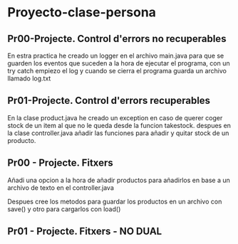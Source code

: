 # Proyecto-clase-persona

## Pr00-Projecte. Control d'errors no recuperables

En estra practica he creado un logger en el archivo main.java para que se guarden los eventos que suceden a la hora de ejecutar el programa, con un try catch empiezo el log y cuando se cierra el programa guarda un archivo llamado log.txt

## Pr01-Projecte. Control d'errors recuperables

En la clase product.java he creado un exception en caso de querer coger stock de un item al que no le queda desde la funcion takestock.
despues en la clase controller.java añadir las funciones para añadir y quitar stock de un producto.

## Pr00 - Projecte. Fitxers

Añadi una opcion a la hora de añadir productos para añadirlos en base a un archivo de texto en el controller.java

Despues cree los metodos para guardar los productos en un archivo con save() y otro para cargarlos con load()

## Pr01 - Projecte. Fitxers - NO DUAL
